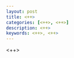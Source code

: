 ```yaml
---
layout: post
title: <++>
categories: [<++>, <++>]
description: <++>
keywords: <++>, <++>
---
```


<++>
